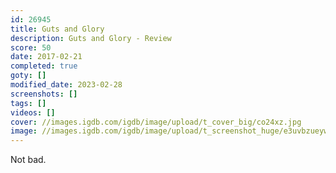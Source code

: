 ```yaml
---
id: 26945
title: Guts and Glory
description: Guts and Glory - Review
score: 50
date: 2017-02-21
completed: true
goty: []
modified_date: 2023-02-28
screenshots: []
tags: []
videos: []
cover: //images.igdb.com/igdb/image/upload/t_cover_big/co24xz.jpg
image: //images.igdb.com/igdb/image/upload/t_screenshot_huge/e3uvbzueywvgdcicpgny.jpg
---
```

Not bad.